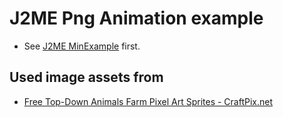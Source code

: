 # J2ME Png Animation example

- See [J2ME MinExample](../MinExample/README.md) first.

## Used image assets from

- [Free Top-Down Animals Farm Pixel Art Sprites - CraftPix.net](https://craftpix.net/freebies/free-top-down-animals-farm-pixel-art-sprites/)
